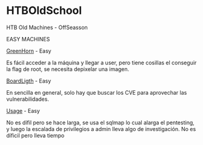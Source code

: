 # HTBOldSchool
HTB Old Machines - OffSeasson

EASY MACHINES

[GreenHorn](https://github.com/manuelsantosiglesias/HTBOldSchool/tree/main/GreenHorn) - Easy

Es fácil acceder a la máquina y llegar a user, pero tiene cosillas el conseguir la flag de root, se necesita depixelar una imagen.

[BoardLigth](https://github.com/manuelsantosiglesias/HTBOldSchool/tree/main/BoardLigth) - Easy

En sencilla en general, solo hay que buscar los CVE para aprovechar las vulnerabilidades.

[Usage](https://github.com/manuelsantosiglesias/HTBOldSchool/tree/main/Usage) - Easy

No es dífil pero se hace larga, se usa el sqlmap lo cual alarga el pentesting, y luego la escalada de privilegios a admin lleva algo de investigación. No es díficil pero lleva tiempo